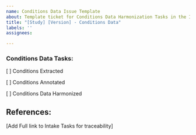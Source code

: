 ```yaml
---
name: Conditions Data Issue Template
about: Template ticket for Conditions Data Harmonization Tasks in the INCLUDE DCC's Data Management Core (DMC). 
title: "[Study] [Version] - Conditions Data"
labels: ''
assignees:  

---
```

### Conditions Data Tasks:
[ ] Conditions Extracted 

[ ] Conditions Annotated

[ ] Conditions Data Harmonized 

## References:
[Add Full link to Intake Tasks for traceability]  
